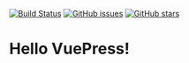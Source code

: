 [![Build Status](https://app.travis-ci.com/wwj218/docs.svg?branch=main)](https://app.travis-ci.com/wwj218/docs)
[![GitHub issues](https://img.shields.io/github/issues/wwj218/docs)](https://github.com/wwj218/docs/issues)
[![GitHub stars](https://img.shields.io/github/stars/wwj218/docs)](https://github.com/wwj218/docs/stargazers)
# Hello VuePress!

